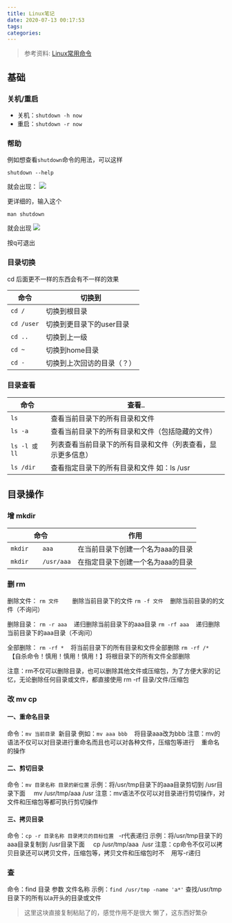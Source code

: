 ```yaml
---
title: Linux笔记
date: 2020-07-13 00:17:53
tags:
categories:
---
```

> 参考资料: [Linux常用命令](https://blog.csdn.net/qq_23329167/article/details/83856430?utm_medium=distribute.pc_relevant.none-task-blog-BlogCommendFromMachineLearnPai2-2.nonecase&depth_1-utm_source=distribute.pc_relevant.none-task-blog-BlogCommendFromMachineLearnPai2-2.nonecase)

## 基础
### 关机/重启
- 关机：`shutdown -h now`
- 重启：`shutdown -r now`

### 帮助
例如想查看`shutdown`命令的用法，可以这样
```
shutdown --help
```
就会出现：
![](https://cdn.jsdelivr.net/gh/fushaolei/img2/20200713005842.png)

更详细的，输入这个
```
man shutdown
```
就会出现
![](https://cdn.jsdelivr.net/gh/fushaolei/img2/20200713005909.png)

按q可退出

### 目录切换
cd 后面更不一样的东西会有不一样的效果

命令 | 切换到
--|--
`cd /` | 切换到根目录
`cd /user` | 切换到更目录下的user目录
`cd ..` | 切换到上一级
`cd ~` | 切换到home目录
`cd -` | 切换到上次回访的目录（？）

### 目录查看

命令 | 查看..
--|--
`ls` |  查看当前目录下的所有目录和文件
`ls -a` | 查看当前目录下的所有目录和文件（包括隐藏的文件）
`ls -l 或 ll` | 列表查看当前目录下的所有目录和文件（列表查看，显示更多信息）
`ls /dir` |  查看指定目录下的所有目录和文件   如：ls /usr

## 目录操作

### 增 mkdir
命令 | 作用
-- |--
`mkdir    aaa`     | 在当前目录下创建一个名为aaa的目录
`mkdir    /usr/aaa`  |  在指定目录下创建一个名为aaa的目录

### 删 rm
删除文件：
`rm 文件`        删除当前目录下的文件
`rm -f 文件`    删除当前目录的的文件（不询问）

删除目录：
`rm -r aaa`    递归删除当前目录下的aaa目录
`rm -rf aaa`    递归删除当前目录下的aaa目录（不询问）

全部删除：
`rm -rf *`    将当前目录下的所有目录和文件全部删除
`rm -rf /*`    【自杀命令！慎用！慎用！慎用！】将根目录下的所有文件全部删除

注意：rm不仅可以删除目录，也可以删除其他文件或压缩包，为了方便大家的记忆，无论删除任何目录或文件，都直接使用 rm -rf 目录/文件/压缩包

### 改 mv cp

#### 一、重命名目录
命令：`mv 当前目录`  新目录
例如：`mv aaa bbb`    将目录aaa改为bbb
注意：mv的语法不仅可以对目录进行重命名而且也可以对各种文件，压缩包等进行    重命名的操作
#### 二、剪切目录
命令：`mv 目录名称 目录的新位置`
示例：将/usr/tmp目录下的aaa目录剪切到 /usr目录下面     mv /usr/tmp/aaa /usr
注意：mv语法不仅可以对目录进行剪切操作，对文件和压缩包等都可执行剪切操作
#### 三、拷贝目录
命令：`cp -r 目录名称 目录拷贝的目标位置`   -r代表递归
示例：将/usr/tmp目录下的aaa目录复制到 /usr目录下面     cp /usr/tmp/aaa  /usr
注意：cp命令不仅可以拷贝目录还可以拷贝文件，压缩包等，拷贝文件和压缩包时不    用写-r递归

### 查
命令：find 目录 参数 文件名称
示例：`find /usr/tmp -name 'a*'`    查找/usr/tmp目录下的所有以a开头的目录或文件

> 这里这块直接复制粘贴了的，感觉作用不是很大
> 懒了，这东西好繁杂